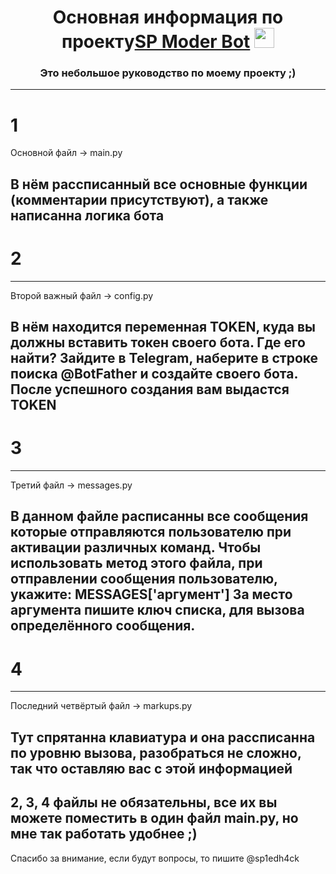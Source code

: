 <h1 align="center">Основная информация по проекту<a href="https://daniilshat.ru/" target="_blank">SP Moder Bot</a> 
<img src="https://github.com/blackcater/blackcater/raw/main/images/Hi.gif" height="32"/></h1>
<h3 align="center">Это небольшое руководство по моему проекту ;)</h3>


-------------------------------------------------------------------------------------------------
# 1 #
Основной файл -> main.py

В нём рассписанный все основные функции (комментарии присутствуют), а также написанна логика бота
-------------------------------------------------------------------------------------------------
# 2 #
-------------------------------------------------------------------------------------------------
Второй важный файл -> config.py

В нём находится переменная TOKEN, куда вы должны вставить токен своего бота. Где его найти?
Зайдите в Telegram, наберите в строке поиска @BotFather и создайте своего бота.
После успешного создания вам выдастся TOKEN
-------------------------------------------------------------------------------------------------
# 3 #
-------------------------------------------------------------------------------------------------
Третий файл -> messages.py

В данном файле расписанны все сообщения которые отправляются пользователю при активации различных
команд.
Чтобы использовать метод этого файла, при отправлении сообщения пользователю, укажите:
MESSAGES['аргумент']
За место аргумента пишите ключ списка, для вызова определённого сообщения.
-------------------------------------------------------------------------------------------------
# 4 #
-------------------------------------------------------------------------------------------------
Последний четвёртый файл -> markups.py

Тут спрятанна клавиатура и она рассписанна по уровню вызова, разобраться не сложно, так что
оставляю вас с этой информацией
-------------------------------------------------------------------------------------------------
2, 3, 4 файлы не обязательны, все их вы можете поместить в один файл main.py, но мне так работать
удобнее ;)
-------------------------------------------------------------------------------------------------
Спасибо за внимание, если будут вопросы, то пишите @sp1edh4ck
